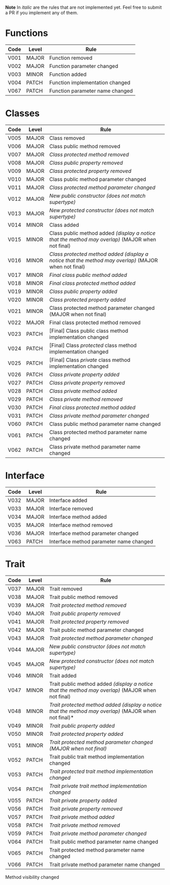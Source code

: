 **Note** In *italic* are the rules that are not implemented yet. Feel free to submit a PR if you implement any of them.

# Functions

Code | Level | Rule
-----|-------|-------
V001 | MAJOR | Function removed
V002 | MAJOR | Function parameter changed
V003 | MINOR | Function added
V004 | PATCH | Function implementation changed
V067 | PATCH | Function parameter name changed 

# Classes

Code | Level | Rule
-----|-------|-------
V005 | MAJOR | Class removed
V006 | MAJOR | Class public method removed
V007 | MAJOR | *Class protected method removed*
V008 | MAJOR | *Class public property removed*
V009 | MAJOR | *Class protected property removed*
V010 | MAJOR | Class public method parameter changed
V011 | MAJOR | *Class protected method parameter changed*
V012 | MAJOR | *New public constructor (does not match supertype)*
V013 | MAJOR | *New protected constructor (does not match supertype)*
V014 | MINOR | Class added
V015 | MINOR | Class public method added *(display a notice that the method may overlap)* (MAJOR when not final)
V016 | MINOR | *Class protected method added* *(display a notice that the method may overlap)* (MAJOR when not final)
V017 | MINOR | *Final class public method added*
V018 | MINOR | *Final class protected method added*
V019 | MINOR | *Class public property added*
V020 | MINOR | *Class protected property added*
V021 | MINOR | Class protected method parameter changed (MAJOR when not final)
V022 | MAJOR | Final class protected method removed
V023 | PATCH | [Final] Class public class method implementation changed
V024 | PATCH | [Final] Class *protected* class method implementation changed
V025 | PATCH | [Final] Class *private* class method implementation changed
V026 | PATCH | *Class private property added*
V027 | PATCH | *Class private property removed*
V028 | PATCH | *Class private method added*
V029 | PATCH | *Class private method removed*
V030 | PATCH | *Final class protected method added*
V031 | PATCH | *Class private method parameter changed*
V060 | PATCH | Class public method parameter name changed
V061 | PATCH | Class protected method parameter name changed 
V062 | PATCH | Class private method parameter name changed 

# Interface

Code | Level | Rule
-----|-------|-------
V032 | MAJOR | Interface added
V033 | MAJOR | Interface removed
V034 | MAJOR | Interface method added
V035 | MAJOR | Interface method removed
V036 | MAJOR | Interface method parameter changed
V063 | PATCH | Interface method parameter name changed

# Trait

Code | Level | Rule
-----|-------|-------
V037 | MAJOR | Trait removed
V038 | MAJOR | Trait public method removed
V039 | MAJOR | *Trait protected method removed*
V040 | MAJOR | *Trait public property removed*
V041 | MAJOR | *Trait protected property removed*
V042 | MAJOR | Trait public method parameter changed
V043 | MAJOR | *Trait protected method parameter changed*
V044 | MAJOR | *New public constructor (does not match supertype)*
V045 | MAJOR | *New protected constructor (does not match supertype)*
V046 | MINOR | Trait added
V047 | MINOR | Trait public method added *(display a notice that the method may overlap)* (MAJOR when not final)
V048 | MINOR | *Trait protected method added* *(display a notice that the method may overlap)* (MAJOR when not final)*
V049 | MINOR | *Trait public property added*
V050 | MINOR | *Trait protected property added*
V051 | MINOR | *Trait protected method parameter changed (MAJOR when not final)*
V052 | PATCH | Trait public trait method implementation changed
V053 | PATCH | *Trait *protected* trait method implementation changed*
V054 | PATCH | *Trait *private* trait method implementation changed*
V055 | PATCH | *Trait private property added*
V056 | PATCH | *Trait private property removed*
V057 | PATCH | *Trait private method added*
V058 | PATCH | *Trait private method removed*
V059 | PATCH | *Trait private method parameter changed*
V064 | PATCH | Trait public method parameter name changed
V065 | PATCH | Trait protected method parameter name changed 
V066 | PATCH | Trait private method parameter name changed 

Method visibility changed